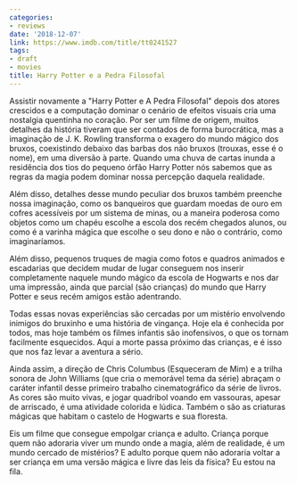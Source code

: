 ```yaml
---
categories:
- reviews
date: '2018-12-07'
link: https://www.imdb.com/title/tt0241527
tags:
- draft
- movies
title: Harry Potter e a Pedra Filosofal
---
```


Assistir novamente a "Harry Potter e A Pedra Filosofal" depois dos atores crescidos e a computação dominar o cenário de efeitos visuais cria uma nostalgia quentinha no coração. Por ser um filme de origem, muitos detalhes da história tiveram que ser contados de forma burocrática, mas a imaginação de J. K. Rowling transforma o exagero do mundo mágico dos bruxos, coexistindo debaixo das barbas dos não bruxos (trouxas, esse é o nome), em uma diversão à parte. Quando uma chuva de cartas inunda a residência dos tios do pequeno órfão Harry Potter nós sabemos que as regras da magia podem dominar nossa percepção daquela realidade.

Além disso, detalhes desse mundo peculiar dos bruxos também preenche nossa imaginação, como os banqueiros que guardam moedas de ouro em cofres acessíveis por um sistema de minas, ou a maneira poderosa como objetos como um chapéu escolhe a escola dos recém chegados alunos, ou como é a varinha mágica que escolhe o seu dono e não o contrário, como imaginaríamos.

Além disso, pequenos truques de magia como fotos e quadros animados e escadarias que decidem mudar de lugar conseguem nos inserir completamente naquele mundo mágico da escola de Hogwarts e nos dar uma impressão, ainda que parcial (são crianças) do mundo que Harry Potter e seus recém amigos estão adentrando.

Todas essas novas experiências são cercadas por um mistério envolvendo inimigos do bruxinho e uma história de vingança. Hoje ela é conhecida por todos, mas hoje também os filmes infantis são inofensivos, o que os tornam facilmente esquecidos. Aqui a morte passa próximo das crianças, e é isso que nos faz levar a aventura a sério.

Ainda assim, a direção de Chris Columbus (Esqueceram de Mim) e a trilha sonora de John Williams (que cria o memorável tema da série) abraçam o caráter infantil desse primeiro trabalho cinematográfico da série de livros. As cores são muito vivas, e jogar quadribol voando em vassouras, apesar de arriscado, é uma atividade colorida e lúdica. Também o são as criaturas mágicas que habitam o castelo de Hogwarts e sua floresta.

Eis um filme que consegue empolgar criança e adulto. Criança porque quem não adoraria viver um mundo onde a magia, além de realidade, é um mundo cercado de mistérios? E adulto porque quem não adoraria voltar a ser criança em uma versão mágica e livre das leis da física? Eu estou na fila.